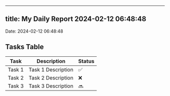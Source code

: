 
---
title: My Daily Report 2024-02-12 06:48:48
---

Date: 2024-02-12 06:48:48

## Tasks Table

| Task | Description | Status |
|------|-------------|--------|
| Task 1 | Task 1 Description | ✅ |
| Task 2 | Task 2 Description | ❌ |
| Task 3 | Task 3 Description | 🔜 |
